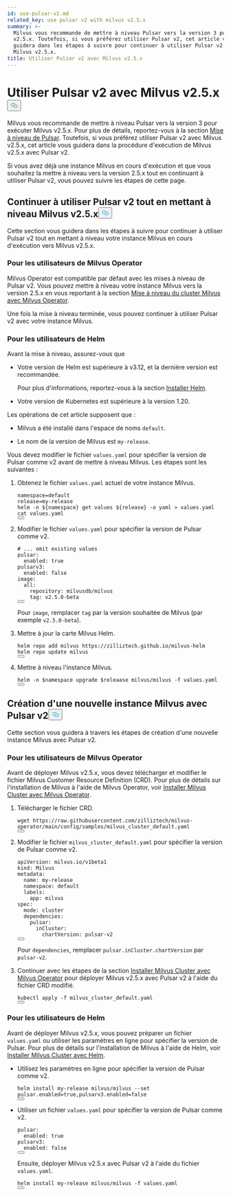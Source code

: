 ```yaml
---
id: use-pulsar-v2.md
related_key: use pulsar v2 with milvus v2.5.x
summary: >-
  Milvus vous recommande de mettre à niveau Pulsar vers la version 3 pour Milvus
  v2.5.x. Toutefois, si vous préférez utiliser Pulsar v2, cet article vous
  guidera dans les étapes à suivre pour continuer à utiliser Pulsar v2 avec
  Milvus v2.5.x.
title: Utiliser Pulsar v2 avec Milvus v2.5.x
---
```

<h1 id="Use-Pulsar-v2-with-Milvus-v25x" class="common-anchor-header">Utiliser Pulsar v2 avec Milvus v2.5.x<button data-href="#Use-Pulsar-v2-with-Milvus-v25x" class="anchor-icon" translate="no">
      <svg translate="no"
        aria-hidden="true"
        focusable="false"
        height="20"
        version="1.1"
        viewBox="0 0 16 16"
        width="16"
      >
        <path
          fill="#0092E4"
          fill-rule="evenodd"
          d="M4 9h1v1H4c-1.5 0-3-1.69-3-3.5S2.55 3 4 3h4c1.45 0 3 1.69 3 3.5 0 1.41-.91 2.72-2 3.25V8.59c.58-.45 1-1.27 1-2.09C10 5.22 8.98 4 8 4H4c-.98 0-2 1.22-2 2.5S3 9 4 9zm9-3h-1v1h1c1 0 2 1.22 2 2.5S13.98 12 13 12H9c-.98 0-2-1.22-2-2.5 0-.83.42-1.64 1-2.09V6.25c-1.09.53-2 1.84-2 3.25C6 11.31 7.55 13 9 13h4c1.45 0 3-1.69 3-3.5S14.5 6 13 6z"
        ></path>
      </svg>
    </button></h1><p>Milvus vous recommande de mettre à niveau Pulsar vers la version 3 pour exécuter Milvus v2.5.x. Pour plus de détails, reportez-vous à la section <a href="/docs/fr/upgrade-pulsar-v3.md">Mise à niveau de Pulsar</a>. Toutefois, si vous préférez utiliser Pulsar v2 avec Milvus v2.5.x, cet article vous guidera dans la procédure d'exécution de Milvus v2.5.x avec Pulsar v2.</p>
<p>Si vous avez déjà une instance Milvus en cours d'exécution et que vous souhaitez la mettre à niveau vers la version 2.5.x tout en continuant à utiliser Pulsar v2, vous pouvez suivre les étapes de cette page.</p>
<h2 id="Continue-using-Pulsar-v2-while-upgrading-Milvus-v25x" class="common-anchor-header">Continuer à utiliser Pulsar v2 tout en mettant à niveau Milvus v2.5.x<button data-href="#Continue-using-Pulsar-v2-while-upgrading-Milvus-v25x" class="anchor-icon" translate="no">
      <svg translate="no"
        aria-hidden="true"
        focusable="false"
        height="20"
        version="1.1"
        viewBox="0 0 16 16"
        width="16"
      >
        <path
          fill="#0092E4"
          fill-rule="evenodd"
          d="M4 9h1v1H4c-1.5 0-3-1.69-3-3.5S2.55 3 4 3h4c1.45 0 3 1.69 3 3.5 0 1.41-.91 2.72-2 3.25V8.59c.58-.45 1-1.27 1-2.09C10 5.22 8.98 4 8 4H4c-.98 0-2 1.22-2 2.5S3 9 4 9zm9-3h-1v1h1c1 0 2 1.22 2 2.5S13.98 12 13 12H9c-.98 0-2-1.22-2-2.5 0-.83.42-1.64 1-2.09V6.25c-1.09.53-2 1.84-2 3.25C6 11.31 7.55 13 9 13h4c1.45 0 3-1.69 3-3.5S14.5 6 13 6z"
        ></path>
      </svg>
    </button></h2><p>Cette section vous guidera dans les étapes à suivre pour continuer à utiliser Pulsar v2 tout en mettant à niveau votre instance Milvus en cours d'exécution vers Milvus v2.5.x.</p>
<h3 id="For-Milvus-Operator-users" class="common-anchor-header">Pour les utilisateurs de Milvus Operator</h3><p>Milvus Operator est compatible par défaut avec les mises à niveau de Pulsar v2. Vous pouvez mettre à niveau votre instance Milvus vers la version 2.5.x en vous reportant à la section <a href="/docs/fr/upgrade_milvus_cluster-operator.md">Mise à niveau du cluster Milvus avec Milvus Operator</a>.</p>
<p>Une fois la mise à niveau terminée, vous pouvez continuer à utiliser Pulsar v2 avec votre instance Milvus.</p>
<h3 id="For-Helm-users" class="common-anchor-header">Pour les utilisateurs de Helm</h3><p>Avant la mise à niveau, assurez-vous que</p>
<ul>
<li><p>Votre version de Helm est supérieure à v3.12, et la dernière version est recommandée.</p>
<p>Pour plus d'informations, reportez-vous à la section <a href="https://helm.sh/docs/intro/install/">Installer Helm</a>.</p></li>
<li><p>Votre version de Kubernetes est supérieure à la version 1.20.</p></li>
</ul>
<p>Les opérations de cet article supposent que :</p>
<ul>
<li><p>Milvus a été installé dans l'espace de noms <code translate="no">default</code>.</p></li>
<li><p>Le nom de la version de Milvus est <code translate="no">my-release</code>.</p></li>
</ul>
<p>Vous devez modifier le fichier <code translate="no">values.yaml</code> pour spécifier la version de Pulsar comme v2 avant de mettre à niveau Milvus. Les étapes sont les suivantes :</p>
<ol>
<li><p>Obtenez le fichier <code translate="no">values.yaml</code> actuel de votre instance Milvus.</p>
<pre><code translate="no" class="language-bash">namespace=default
release=my-release
helm -n <span class="hljs-variable">${namespace}</span> get values <span class="hljs-variable">${release}</span> -o yaml &gt; values.yaml
<span class="hljs-built_in">cat</span> values.yaml
<button class="copy-code-btn"></button></code></pre></li>
<li><p>Modifier le fichier <code translate="no">values.yaml</code> pour spécifier la version de Pulsar comme v2.</p>
<pre><code translate="no" class="language-yaml"><span class="hljs-comment"># ... omit existing values</span>
pulsar:
  enabled: <span class="hljs-literal">true</span>
pulsarv3:
  enabled: <span class="hljs-literal">false</span>
image:
  all:
    repository: milvusdb/milvus
    tag: v2.5.0-beta 
<button class="copy-code-btn"></button></code></pre>
<p>Pour <code translate="no">image</code>, remplacer <code translate="no">tag</code> par la version souhaitée de Milvus (par exemple <code translate="no">v2.5.0-beta</code>).</p></li>
<li><p>Mettre à jour la carte Milvus Helm.</p>
<pre><code translate="no" class="language-bash">helm repo <span class="hljs-keyword">add</span> milvus https:<span class="hljs-comment">//zilliztech.github.io/milvus-helm</span>
helm repo update milvus
<button class="copy-code-btn"></button></code></pre></li>
<li><p>Mettre à niveau l'instance Milvus.</p>
<pre><code translate="no" class="language-bash">helm -n <span class="hljs-variable">$namespace</span> upgrade <span class="hljs-variable">$releaase</span> milvus/milvus -f values.yaml
<button class="copy-code-btn"></button></code></pre></li>
</ol>
<h2 id="Creating-a-new-Milvus-instance-with-Pulsar-v2" class="common-anchor-header">Création d'une nouvelle instance Milvus avec Pulsar v2<button data-href="#Creating-a-new-Milvus-instance-with-Pulsar-v2" class="anchor-icon" translate="no">
      <svg translate="no"
        aria-hidden="true"
        focusable="false"
        height="20"
        version="1.1"
        viewBox="0 0 16 16"
        width="16"
      >
        <path
          fill="#0092E4"
          fill-rule="evenodd"
          d="M4 9h1v1H4c-1.5 0-3-1.69-3-3.5S2.55 3 4 3h4c1.45 0 3 1.69 3 3.5 0 1.41-.91 2.72-2 3.25V8.59c.58-.45 1-1.27 1-2.09C10 5.22 8.98 4 8 4H4c-.98 0-2 1.22-2 2.5S3 9 4 9zm9-3h-1v1h1c1 0 2 1.22 2 2.5S13.98 12 13 12H9c-.98 0-2-1.22-2-2.5 0-.83.42-1.64 1-2.09V6.25c-1.09.53-2 1.84-2 3.25C6 11.31 7.55 13 9 13h4c1.45 0 3-1.69 3-3.5S14.5 6 13 6z"
        ></path>
      </svg>
    </button></h2><p>Cette section vous guidera à travers les étapes de création d'une nouvelle instance Milvus avec Pulsar v2.</p>
<h3 id="For-Milvus-Operator-users" class="common-anchor-header">Pour les utilisateurs de Milvus Operator</h3><p>Avant de déployer Milvus v2.5.x, vous devez télécharger et modifier le fichier Milvus Customer Resource Definition (CRD). Pour plus de détails sur l'installation de Milvus à l'aide de Milvus Operator, voir <a href="/docs/fr/install_cluster-milvusoperator.md">Installer Milvus Cluster avec Milvus Operator</a>.</p>
<ol>
<li><p>Télécharger le fichier CRD.</p>
<pre><code translate="no" class="language-bash">wget <span class="hljs-attr">https</span>:<span class="hljs-comment">//raw.githubusercontent.com/zilliztech/milvus-operator/main/config/samples/milvus_cluster_default.yaml</span>
<button class="copy-code-btn"></button></code></pre></li>
<li><p>Modifier le fichier <code translate="no">milvus_cluster_default.yaml</code> pour spécifier la version de Pulsar comme v2.</p>
<pre><code translate="no" class="language-yaml"><span class="hljs-attr">apiVersion</span>: milvus.<span class="hljs-property">io</span>/v1beta1
<span class="hljs-attr">kind</span>: <span class="hljs-title class_">Milvus</span>
<span class="hljs-attr">metadata</span>:
  <span class="hljs-attr">name</span>: my-release
  <span class="hljs-attr">namespace</span>: <span class="hljs-keyword">default</span>
  <span class="hljs-attr">labels</span>:
    <span class="hljs-attr">app</span>: milvus
<span class="hljs-attr">spec</span>:
  <span class="hljs-attr">mode</span>: cluster
  <span class="hljs-attr">dependencies</span>:
    <span class="hljs-attr">pulsar</span>:
      <span class="hljs-attr">inCluster</span>:
        <span class="hljs-attr">chartVersion</span>: pulsar-v2
<button class="copy-code-btn"></button></code></pre>
<p>Pour <code translate="no">dependencies</code>, remplacer <code translate="no">pulsar.inCluster.chartVersion</code> par <code translate="no">pulsar-v2</code>.</p></li>
<li><p>Continuer avec les étapes de la section <a href="https://milvus.io/docs/install_cluster-milvusoperator.md#Deploy-Milvus">Installer Milvus Cluster avec Milvus Operator</a> pour déployer Milvus v2.5.x avec Pulsar v2 à l'aide du fichier CRD modifié.</p>
<pre><code translate="no" class="language-bash">kubectl apply -f milvus_cluster_default.yaml
<button class="copy-code-btn"></button></code></pre></li>
</ol>
<h3 id="For-Helm-users" class="common-anchor-header">Pour les utilisateurs de Helm</h3><p>Avant de déployer Milvus v2.5.x, vous pouvez préparer un fichier <code translate="no">values.yaml</code> ou utiliser les paramètres en ligne pour spécifier la version de Pulsar. Pour plus de détails sur l'installation de Milvus à l'aide de Helm, voir <a href="/docs/fr/install_cluster-helm.md">Installer Milvus Cluster avec Helm</a>.</p>
<ul>
<li><p>Utilisez les paramètres en ligne pour spécifier la version de Pulsar comme v2.</p>
<pre><code translate="no" class="language-bash">helm install my-release milvus/milvus --<span class="hljs-built_in">set</span> pulsar.enabled=<span class="hljs-literal">true</span>,pulsarv3.enabled=<span class="hljs-literal">false</span>
<button class="copy-code-btn"></button></code></pre></li>
<li><p>Utiliser un fichier <code translate="no">values.yaml</code> pour spécifier la version de Pulsar comme v2.</p>
<pre><code translate="no" class="language-yaml"><span class="hljs-attr">pulsar</span>:
  <span class="hljs-attr">enabled</span>: <span class="hljs-literal">true</span>
<span class="hljs-attr">pulsarv3</span>:
  <span class="hljs-attr">enabled</span>: <span class="hljs-literal">false</span>
<button class="copy-code-btn"></button></code></pre>
<p>Ensuite, déployer Milvus v2.5.x avec Pulsar v2 à l'aide du fichier <code translate="no">values.yaml</code>.</p>
<pre><code translate="no" class="language-bash">helm install my-release milvus/milvus -f values.yaml
<button class="copy-code-btn"></button></code></pre></li>
</ul>
